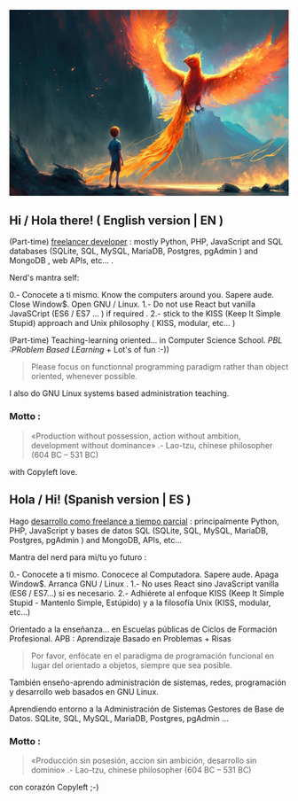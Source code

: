 ![readme](ave-fenix.jpg "README")

## Hi / Hola there!  ( English version | EN )

(Part-time) [freelancer developer](https://librebits.info) : mostly Python, PHP, JavaScript and SQL databases (SQLite, SQL, MySQL, MariaDB, Postgres, pgAdmin ) and MongoDB , web APIs, etc... .

Nerd's mantra  self:

0.- Conocete a ti mismo. Know the computers around you. Sapere aude. Close Window$. Open GNU / Linux.
1.- Do not use React but vanilla JavaSCript (ES6 / ES7 ... ) if required . 
2.- stick to the KISS (Keep It Simple Stupid) approach and Unix philosophy ( KISS, modular, etc... )

(Part-time) Teaching-learning oriented... in Computer Science School. _PBL :PRoblem Based LEarning_ + Lot's of fun :-))

> Please focus on functionnal programming paradigm rather than object oriented, whenever possible.

I also do GNU Linux systems based administration teaching.

### Motto :

> «Production without possession, action without ambition, development without dominance»
>    .- Lao-tzu, chinese philosopher (604 BC – 531 BC)

with Copyleft love.

## Hola / Hi!  (Spanish version | ES )

Hago [desarrollo como freelance a tiempo parcial](https://librebits.info/) :  principalmente Python, PHP, JavaScript y bases de datos SQL (SQLite, SQL, MySQL, MariaDB, Postgres, pgAdmin ) and MongoDB, APIs, etc...

Mantra del nerd para mi/tu yo futuro :

0.- Conocete a ti mismo. Conocece al Computadora. Sapere aude. Apaga Window$. Arranca GNU / Linux . 
1.- No uses React sino JavaScript vanilla (ES6 / ES7...) si es necesario.
2.- Adhiérete al enfoque KISS (Keep It Simple Stupid - Mantenlo Simple, Estúpido) y a la filosofía Unix (KISS, modular, etc...)

Orientado a la enseñanza... en Escuelas públicas de Ciclos de Formación Profesional. APB : Aprendizaje Basado en Problemas + Risas

> Por favor, enfócate en el paradigma de programación funcional en lugar del orientado a objetos, siempre que sea posible.

También enseño-aprendo administración de sistemas, redes, programación y desarrollo web  basados en GNU Linux.

Aprendiendo entorno a la Administración de Sistemas Gestores de Base de Datos. SQLite, SQL, MySQL, MariaDB, Postgres, pgAdmin ...

### Motto : 

> «Producción sin posesión, accion sin ambición, desarrollo sin dominio»
>    .- Lao-tzu, chinese philosopher (604 BC – 531 BC)



con corazón Copyleft ;-)
